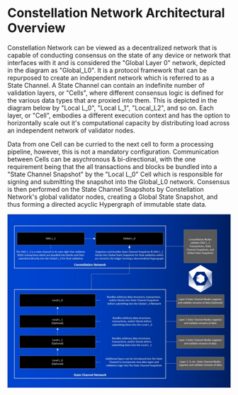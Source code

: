# Constellation Network Architectural Overview

Constellation Network can be viewed as a decentralized network that is
capable of conducting consensus on the state of any device or network
that interfaces with it and is considered the "Global Layer 0" network, depicted in the diagram as "Global_L0".
It is a protocol framework that can be repurposed to create an
independent network which is referred to as a State Channel. A State
Channel can contain an indefinite number of validation layers, or "Cells", where
different consensus logic is defined for the various data types that are proxied into them. This is depicted in the diagram below by "Local L_0", "Local L_1", "Local_L2", and so on. Each layer, or "Cell", embodies a different execution context and has the option to horizontally scale out it's computational capacity by distributing load across an independent network of validator nodes. 

Data from one Cell can be curried to the next cell to form a processing pipeline, however, this is not a mandatory configuration. Communication between Cells can be asychronous & bi-directional, with the one requirement being that the all transactions and blocks be bundled into a "State Channel Snapshot" by the "Local L_0" Cell which is responsible for signing and submitting the snapshot into the Global_L0 network. Consensus is then performed on the State Channel Snapshots by Constellation Network's global validator nodes, creating a Global State Snapshot, and thus forming a directed acyclic Hypergraph of immutable state data. 

![](https://github.com/Constellation-Labs/documentation-hub/blob/main/static/img/coreconcepts/4%20-%20architecture.jpeg) 